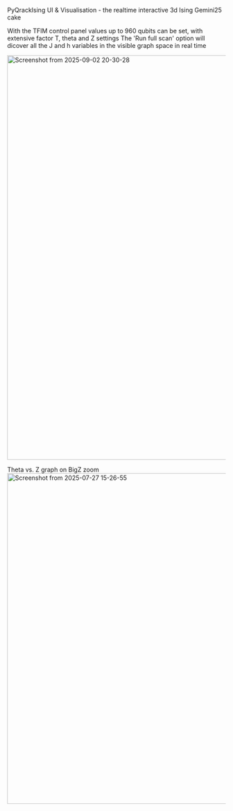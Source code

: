 PyQrackIsing UI & Visualisation - the realtime interactive 3d Ising Gemini25 cake 

With the TFIM control panel values up to 960 qubits can be set, with extensive factor T, theta and Z settings
The 'Run full scan' option will dicover all the J and h variables in the visible graph space in real time 

<img width="1697" height="932" alt="Screenshot from 2025-09-02 20-30-28" src="https://github.com/user-attachments/assets/621487ad-8531-4fe9-95d1-2984212ac7b8" />

Theta vs. Z graph on BigZ zoom
<img width="927" height="762" alt="Screenshot from 2025-07-27 15-26-55" src="https://github.com/user-attachments/assets/5815c5ec-f1a0-469a-87d5-fc421d45f497" />


